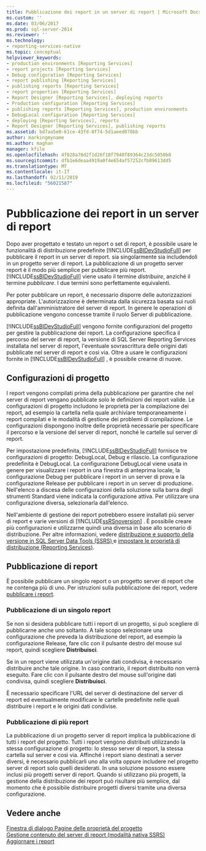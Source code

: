 ```yaml
---
title: Pubblicazione dei report in un server di report | Microsoft Docs
ms.custom: ''
ms.date: 03/06/2017
ms.prod: sql-server-2014
ms.reviewer: ''
ms.technology:
- reporting-services-native
ms.topic: conceptual
helpviewer_keywords:
- production environments [Reporting Services]
- report projects [Reporting Services]
- Debug configuration [Reporting Services]
- report publishing [Reporting Services]
- publishing reports [Reporting Services]
- report properties [Reporting Services]
- Report Designer [Reporting Services], deploying reports
- Production configuration [Reporting Services]
- publishing reports [Reporting Services], production environments
- DebugLocal configuration [Reporting Services]
- deploying [Reporting Services], reports
- Report Designer [Reporting Services], publishing reports
ms.assetid: bd7aa5e0-61ce-43fd-8f74-5d1aeed078bb
author: markingmyname
ms.author: maghan
manager: kfile
ms.openlocfilehash: 4f028a70d2f1d26f18f7940f89364c23dc5050b8
ms.sourcegitcommit: dfb1e6deaa4919a0f4e654af57252cfb09613dd5
ms.translationtype: MT
ms.contentlocale: it-IT
ms.lasthandoff: 02/11/2019
ms.locfileid: "56021587"
---
```

# <a name="publishing-reports-to-a-report-server"></a>Pubblicazione dei report in un server di report
  Dopo aver progettato e testato un report o set di report, è possibile usare le funzionalità di distribuzione predefinite [!INCLUDE[ssBIDevStudioFull](../../includes/ssbidevstudiofull-md.md)] per pubblicare il report in un server di report. sia singolarmente sia includendoli in un progetto server di report. La pubblicazione di un progetto server report è il modo più semplice per pubblicare più report. [!INCLUDE[ssBIDevStudioFull](../../includes/ssbidevstudiofull-md.md)] viene usato il termine *distribuire*, anziché il termine *pubblicare*. I due termini sono perfettamente equivalenti.  
  
 Per poter pubblicare un report, è necessario disporre delle autorizzazioni appropriate. L'autorizzazione è determinata dalla sicurezza basata sui ruoli definita dall'amministratore del server di report. In genere le operazioni di pubblicazione vengono concesse tramite il ruolo Server di pubblicazione.  
  
 [!INCLUDE[ssBIDevStudioFull](../../includes/ssbidevstudiofull-md.md)] vengono fornite configurazioni del progetto per gestire la pubblicazione dei report. La configurazione specifica il percorso del server di report, la versione di SQL Server Reporting Services installata nel server di report, l'eventuale sovrascrittura delle origini dati pubblicate nel server di report e così via. Oltre a usare le configurazioni fornite in [!INCLUDE[ssBIDevStudioFull](../../includes/ssbidevstudiofull-md.md)] , è possibile crearne di nuove.  
  
## <a name="project-configurations"></a>Configurazioni di progetto  
 I report vengono compilati prima della pubblicazione per garantire che nel server di report vengano pubblicate solo le definizioni dei report valide. Le configurazioni di progetto includono le proprietà per la compilazione dei report, ad esempio la cartella nella quale archiviare temporaneamente i report compilati e le modalità di gestione dei problemi di compilazione. Le configurazioni dispongono inoltre delle proprietà necessarie per specificare il percorso e la versione del server di report, nonché le cartelle sul server di report.  
  
 Per impostazione predefinita, [!INCLUDE[ssBIDevStudioFull](../../includes/ssbidevstudiofull-md.md)] fornisce tre configurazioni di progetto: DebugLocal, Debug e rilascio. La configurazione predefinita è DebugLocal. La configurazione DebugLocal viene usata in genere per visualizzare i report in una finestra di anteprima locale, la configurazione Debug per pubblicare i report in un server di prova e la configurazione Release per pubblicare i report in un server di produzione. Nell'elenco a discesa delle configurazioni della soluzione sulla barra degli strumenti Standard viene indicata la configurazione attiva. Per utilizzare una configurazione diversa, selezionarla dall'elenco.  
  
 Nell'ambiente di gestione dei report potrebbero essere installati più server di report e varie versioni di [!INCLUDE[ssRSnoversion](../../includes/ssrsnoversion-md.md)] . È possibile creare più configurazioni e utilizzarne quindi una diversa in base allo scenario di distribuzione. Per altre informazioni, vedere [distribuzione e supporto della versione in SQL Server Data Tools &#40;SSRS&#41; ](../tools/deployment-and-version-support-in-sql-server-data-tools-ssrs.md) e [impostare le proprietà di distribuzione &#40;Reporting Services&#41;](../tools/set-deployment-properties-reporting-services.md).  
  
## <a name="publishing-reports"></a>Pubblicazione di report  
 È possibile pubblicare un singolo report o un progetto server di report che ne contenga più di uno. Per istruzioni sulla pubblicazione dei report, vedere [pubblicare i report](../publish-reports.md).  
  
### <a name="publishing-a-single-report"></a>Pubblicazione di un singolo report  
 Se non si desidera pubblicare tutti i report di un progetto, si può scegliere di pubblicarne anche uno soltanto. A tale scopo selezionare una configurazione che preveda la distribuzione del report, ad esempio la configurazione Release, fare clic con il pulsante destro del mouse sul report, quindi scegliere **Distribuisci**.  
  
 Se in un report viene utilizzata un'origine dati condivisa, è necessario distribuire anche tale origine. In caso contrario, il report distribuito non verrà eseguito. Fare clic con il pulsante destro del mouse sull'origine dati condivisa, quindi scegliere **Distribuisci**.  
  
 È necessario specificare l'URL del server di destinazione del server di report ed eventualmente modificare le cartelle predefinite nelle quali distribuire i report e le origini dati condivise.  
  
### <a name="publishing-multiple-reports"></a>Pubblicazione di più report  
 La pubblicazione di un progetto server di report implica la pubblicazione di tutti i report del progetto. Tutti i report vengono distribuiti utilizzando la stessa configurazione di progetto: lo stesso server di report, la stessa cartella sul server e così via. Affinché i report siano destinati a server diversi, è necessario pubblicarli uno alla volta oppure includere nel progetto server di report solo quelli desiderati. In una soluzione possono essere inclusi più progetti server di report. Quando si utilizzano più progetti, la gestione della distribuzione dei report può risultare più semplice, dal momento che è possibile distribuire progetti diversi tramite una diversa configurazione.  
  
## <a name="see-also"></a>Vedere anche  
 [Finestra di dialogo Pagine delle proprietà del progetto](../tools/project-property-pages-dialog-box.md)   
 [Gestione contenuto del server di report &#40;modalità nativa SSRS&#41;](../report-server/report-server-content-management-ssrs-native-mode.md)   
 [Aggiornare i report](../install-windows/upgrade-reports.md)  
  
  
